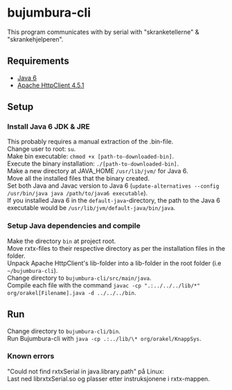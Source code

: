 # bujumbura-cli

This program communicates with by serial with "skranketellerne" & "skrankehjelperen".


## Requirements
 - [Java 6](https://www.oracle.com/java/technologies/javase-java-archive-javase6-downloads.html)
 - [Apache HttpClient 4.5.1](https://hc.apache.org/downloads.cgi)

## Setup

### Install Java 6 JDK & JRE  

This probably requires a manual extraction of the .bin-file.  
Change user to root: `su`.  
Make bin executable: `chmod +x [path-to-downloaded-bin]`.  
Execute the binary installation: `./[path-to-downloaded-bin]`.  
Make a new directory at JAVA_HOME `/usr/lib/jvm/` for Java 6.  
Move all the installed files that the binary created.  
Set both Java and Javac version to Java 6 (`update-alternatives --config /usr/bin/java java /path/to/java6 executable`).  
If you installed Java 6 in the `default-java`-directory, the path to the Java 6 executable would be `/usr/lib/jvm/default-java/bin/java`.

### Setup Java dependencies and compile
Make the directory `bin` at project root.  
Move rxtx-files to their respective directory as per the installation files in the folder.  
Unpack Apache HttpClient's lib-folder into a lib-folder in the root folder (i.e `~/bujumbura-cli`).  
Change directory to `bujumbura-cli/src/main/java`.  
Compile each file with the command `javac -cp ".:../../../lib/*" org/orakel[Filename].java -d ../../../bin`.  

## Run
Change directory to `bujumbura-cli/bin`.  
Run Bujumbura-cli with `java -cp .:../lib/\* org/orakel/KnappSys`.

### Known errors
"Could not find rxtxSerial in java.library.path" på Linux:  
Last ned librxtxSerial.so og plasser etter instruksjonene i rxtx-mappen.  
